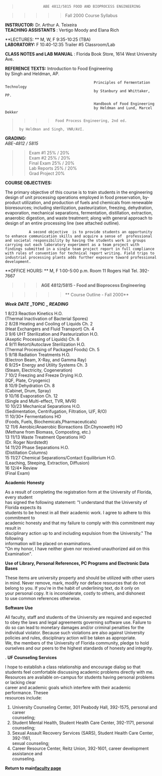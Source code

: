 >                 ABE 4812/5815 FOOD AND BIOPROCESS ENGINEERING  
>  
>

>> > > > Fall 2000 Course Syllabus

  


**INSTRUCTOR:**                                     Dr. Arthur A. Teixeira  
**TEACHING ASSISTANTS** :             Vertigo Moody and Elana Rich

**LECTURES:    **                M, W, F  9:35-10:25     (TBA)  
**LABORATORY:**                        F 10:40-12:35    Trailer #5
Classroom/Lab

**CLASS NOTES and LAB MANUAL** :       Florida Book Store, 1614 West
University Ave.

**REFERENCE TEXTS:**       Introduction to Food Engineering  
                                             by Singh and Heldman, AP. 

                                             Principles of Fermentation Technology   
                                             by Stanbury and Whittaker, PP. 

                                             Handbook of Food Engineering   
                                             by Heldman and Lund, Marcel Dekker 

> > > >      Food Process Engineering, 2nd ed.  
>      by Heldman and Singh, VNR/AVI.

  
**GRADING:**  
                                  _ABE-4812   / 5815_

> >  Exam #1          25% / 20%  
>  Exam #2          25% / 20%  
>  Final Exam       25% / 20%  
>  Lab Reports     25% / 20%  
>  Grad Project               20%

  
**COURSE OBJECTIVES:**

 The primary objective of this course is to train students in the engineering
design of unit processing operations employed in food preservation, by-product
utilization,  and production of fuels and chemicals from renewable
bioresources; including sterilization, pasteurization, freezing, dehydration,
evaporation, mechanical separations, fermentation, distillation, extraction,
anaerobic digestion, and waste treatment; along with general approach to
design of an entire processing line (see attached outline).

               A second objective  is to provide students an opportunity to enhance communication skills and acquire a sense of  professional and societal responsibility by having the students work in groups carrying out each laboratory experiment as a team project with findings submitted in a single team project report in full compliance with rules of convention for technical report writing. Field trips to industrial processing plants adds further exposure toward professional development.   


**OFFICE HOURS:   **           M, F   1:00-5:00 p.m. Room 11 Rogers Hall Tel.
392-7667  
    
    


> > > **AGE 4812/5815 - Food and Bioprocess Engineering**

>>>

>>>> > **  Course Outline - Fall 2000**

**_Week_**     **_DATE_**                **_TOPIC      _**
**_READING_**

  1         8/23             Reaction Kinetics
H.O.  
                                (Thermal Inactivation of Bacterial Spores)   
  2         8/28             Heating and Cooling of Liquids
Ch. 2  
                                 (Heat Exchangers and Fluid Transport)                       Ch. 4   
  3         9/6               UHT Sterilization and Pasteurization
H.O.  
                                 (Aseptic Processing of Liquids)                                   Ch. 6   
  4         9/11             Retort/Autoclave Sterilization
H.O.  
                                 (Thermal Processing of Packaged Foods)                    Ch. 5   
  5          9/18            Radiation Treatments
H.O.  
                                 (Electron Beam, X-Ray, and Gamma Ray)   
  6          9/25*           Energy and Utility Systems
Ch. 3  
                                  (Steam, Electricity, Cogeneration)   
  7          10/2              Freezing and Freeze Drying
H.O.  
                                   (IQF, Plate, Cryogenic)   
  8          10/9            Dehydration
Ch. 8  
                                    (Cabinet, Drum, Spray)   
  9          10/16            Evaporation
Ch. 12  
                                   (Single and Multi-effect, TVR, MVR)   
 10          10/23            Mechanical Separations
H.O.  
                                    (Sedimentation, Centrifugation, Filtration, U/F, R/O)   
 11          10/30*             Fermentations
HO  
                                    (Foods, Fuels, Biochemicals,Pharmaceuticals)   
 12          11/6            Aerobic/Anaerobic Bioreactions  (Dr.Chynoweth)
HO  
                                    (Methane from Biomass, Composting, etc.)   
 13          11/13           Waste Treatment Operations
HO  
                                    (Dr. Roger Nordstedt)   
 14          11/20            Phase Separations
H.O.  
                                      (Distillation Columns)   
  15         11/27             Chemical Separations/Contact Equilibrium H.O.  
                                     (Leaching, Steeping, Extraction, Diffusion)   
 16          12/4*             Review  
                                     (Final Exam)   


**Academic Honesty**

As a result of completing the registration form at the University of Florida,
every student  
has signed the following statement: "I understand that the University of
Florida expects its  
students to be honest in all their academic work.  I agree to adhere to this
commitment to  
academic honesty and that my failure to comply with this commitment may result
in  
disciplinary action up to and including expulsion from the University." The
following  
information will be placed on examinations.  
 "On my honor, I have neither given nor received unauthorized aid on this  
 Examination".  


**Use of Library, Personal References, PC Programs and Electronic Data Bases**

These items are university property and should be utilized with other users  
in mind.  Never remove, mark, modify nor deface resources that do not  
belong to you.  If you're in the habit of underlining text, do it only on  
your personal copy.  It is inconsiderate, costly to others, and dishonest  
to use common references otherwise.  


  **Software Use**

All faculty, staff and students of the University are required and expected  
to obey the laws and legal agreements governing software use.  Failure to  
do so can lead to monetary damages and/or criminal penalties for the  
individual violator.  Because such violations are also against University  
policies and rules, disciplinary action will be taken as appropriate.  
 We, the members of the University of Florida community, pledge to hold  
 ourselves and our peers to the highest standards of honesty and integrity.  


. **UF Counseling Services**

I hope to establish a class relationship and encourage dialog so that  
students feel comfortable discussing academic problems directly with me.  
Resources are available on-campus for students having personal problems or
lacking clear  
career and academic goals which interfere with their academic performance.
Thesee  
resources include:

1.    University Counseling Center, 301 Peabody Hall, 392-1575, personal and career   
      counseling;   
2.    Student Mental Health, Student Health Care Center, 392-1171, personal counseling;   
3.    Sexual Assault Recovery Services (SARS), Student Health Care Center, 392-1161,   
      sexual counseling;   
4.    Career Resource Center, Reitz Union, 392-1601, career development assistance and   
      counseling.   


**Return to main[faculty page](index.htm)**  


